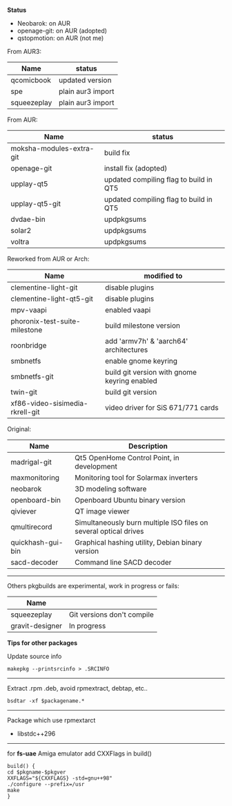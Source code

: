 **Status**

* Neobarok: on AUR
* openage-git: on AUR (adopted)
* qstopmotion: on AUR (not me)

From AUR3: 

| Name       | status            |
| ---------- | --------------- |
| qcomicbook | updated version |
| spe        | plain aur3 import |
| squeezeplay | plain aur3 import |

From AUR: 

| Name        | status                               |
| ----------- | ---------------------------------- |
| moksha-modules-extra-git | build fix |
| openage-git | install fix (adopted)                       |
| upplay-qt5      | updated compiling flag to build in QT5 |
| upplay-qt5-git  | updated compiling flag to build in QT5 |
| dvdae-bin   | updpkgsums                         |
| solar2      | updpkgsums                         |
| voltra      | updpkgsums                         |

Reworked from AUR or Arch:

| Name                     | modified to                    |
| ------------------------ | ----------------------- |
| clementine-light-git     | disable plugins        |
| clementine-light-qt5-git | disable plugins        |
| mpv-vaapi | enabled vaapi |
| phoronix-test-suite-milestone   | build milestone version |
| roonbridge | add 'armv7h' & 'aarch64' architectures |
| smbnetfs | enable gnome keyring |
| smbnetfs-git | build git version with gnome keyring enabled |
| twin-git | build git version |
| xf86-video-sisimedia-rkrell-git | video driver for SiS 671/771 cards |

Original:

| Name                  | Description                                     |
| --------------------- | --------------------------------------- |
| madrigal-git          | Qt5 OpenHome Control Point, in development               |
| maxmonitoring         | Monitoring tool for Solarmax inverters    |
| neobarok              | 3D modeling software                     |
| openboard-bin         | Openboard Ubuntu binary version          |
| qiviever              | QT image viewer                          |
| qmultirecord          | Simultaneously burn multiple ISO files on several optical drives |
| quickhash-gui-bin     | Graphical hashing utility, Debian binary version |
| sacd-decoder          | Command line SACD decoder                |

***

Others pkgbuilds are experimental, work in progress or fails:

| Name                     |                     |
| ------------------------ | ----------------------- |
| squeezeplay | Git versions don't compile |
| gravit-designer | In progress |


**Tips for other packages**

Update source info

    makepkg --printsrcinfo > .SRCINFO

***

Extract .rpm .deb, avoid rpmextract, debtap, etc..

    bsdtar -xf $packagename.*

***

Package which use rpmextarct

* libstdc++296

***

for **fs-uae** Amiga emulator add CXXFlags in build()

	build() {
	cd $pkgname-$pkgver
	XXFLAGS="${CXXFLAGS} -std=gnu++98"
	./configure --prefix=/usr
	make 
	}
